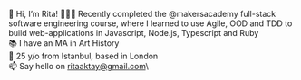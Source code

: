 👋 Hi, I’m Rita!
👩🏻‍💻 Recently completed the @makersacademy full-stack software engineering course, where I learned to use Agile, OOD and TDD to build web-applications in Javascript, Node.js, Typescript and Ruby\
📚 I have an MA in Art History\
🚶 25 y/o from Istanbul, based in London\
📫 Say hello on ritaaktay@gmail.com\


